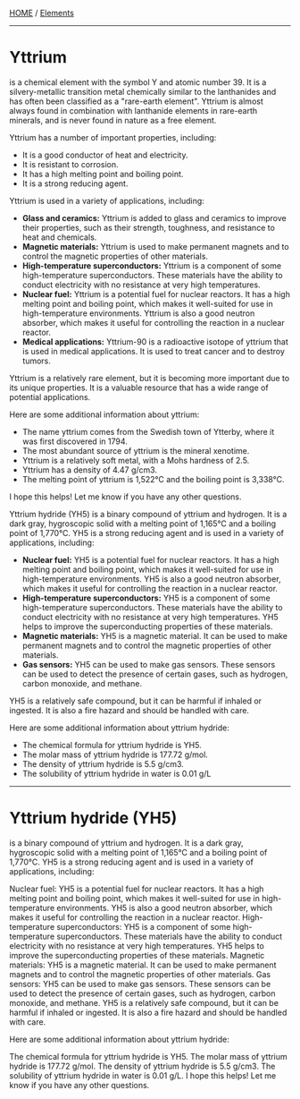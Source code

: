 [HOME](/README.md) / [Elements](/assets/docs/earth/elements/formation/readme.md)    

---------------------

# Yttrium   

is a chemical element with the symbol Y and atomic number 39. It is a silvery-metallic transition metal chemically similar to the lanthanides and has often been classified as a "rare-earth element". Yttrium is almost always found in combination with lanthanide elements in rare-earth minerals, and is never found in nature as a free element.

Yttrium has a number of important properties, including:

* It is a good conductor of heat and electricity.
* It is resistant to corrosion.
* It has a high melting point and boiling point.
* It is a strong reducing agent.

Yttrium is used in a variety of applications, including:

* **Glass and ceramics:** Yttrium is added to glass and ceramics to improve their properties, such as their strength, toughness, and resistance to heat and chemicals.
* **Magnetic materials:** Yttrium is used to make permanent magnets and to control the magnetic properties of other materials.
* **High-temperature superconductors:** Yttrium is a component of some high-temperature superconductors. These materials have the ability to conduct electricity with no resistance at very high temperatures.
* **Nuclear fuel:** Yttrium is a potential fuel for nuclear reactors. It has a high melting point and boiling point, which makes it well-suited for use in high-temperature environments. Yttrium is also a good neutron absorber, which makes it useful for controlling the reaction in a nuclear reactor.
* **Medical applications:** Yttrium-90 is a radioactive isotope of yttrium that is used in medical applications. It is used to treat cancer and to destroy tumors.

Yttrium is a relatively rare element, but it is becoming more important due to its unique properties. It is a valuable resource that has a wide range of potential applications.

Here are some additional information about yttrium:

* The name yttrium comes from the Swedish town of Ytterby, where it was first discovered in 1794.
* The most abundant source of yttrium is the mineral xenotime.
* Yttrium is a relatively soft metal, with a Mohs hardness of 2.5.
* Yttrium has a density of 4.47 g/cm3.
* The melting point of yttrium is 1,522°C and the boiling point is 3,338°C.

I hope this helps! Let me know if you have any other questions. 

Yttrium hydride (YH5) is a binary compound of yttrium and hydrogen. It is a dark gray, hygroscopic solid with a melting point of 1,165°C and a boiling point of 1,770°C. YH5 is a strong reducing agent and is used in a variety of applications, including:

* **Nuclear fuel:** YH5 is a potential fuel for nuclear reactors. It has a high melting point and boiling point, which makes it well-suited for use in high-temperature environments. YH5 is also a good neutron absorber, which makes it useful for controlling the reaction in a nuclear reactor.
* **High-temperature superconductors:** YH5 is a component of some high-temperature superconductors. These materials have the ability to conduct electricity with no resistance at very high temperatures. YH5 helps to improve the superconducting properties of these materials.
* **Magnetic materials:** YH5 is a magnetic material. It can be used to make permanent magnets and to control the magnetic properties of other materials.
* **Gas sensors:** YH5 can be used to make gas sensors. These sensors can be used to detect the presence of certain gases, such as hydrogen, carbon monoxide, and methane.

YH5 is a relatively safe compound, but it can be harmful if inhaled or ingested. It is also a fire hazard and should be handled with care.

Here are some additional information about yttrium hydride:

* The chemical formula for yttrium hydride is YH5.
* The molar mass of yttrium hydride is 177.72 g/mol.
* The density of yttrium hydride is 5.5 g/cm3.
* The solubility of yttrium hydride in water is 0.01 g/L

------------------------

# Yttrium hydride (YH5)   

is a binary compound of yttrium and hydrogen. It is a dark gray, hygroscopic solid with a melting point of 1,165°C and a boiling point of 1,770°C. YH5 is a strong reducing agent and is used in a variety of applications, including:

Nuclear fuel: YH5 is a potential fuel for nuclear reactors. It has a high melting point and boiling point, which makes it well-suited for use in high-temperature environments. YH5 is also a good neutron absorber, which makes it useful for controlling the reaction in a nuclear reactor.
High-temperature superconductors: YH5 is a component of some high-temperature superconductors. These materials have the ability to conduct electricity with no resistance at very high temperatures. YH5 helps to improve the superconducting properties of these materials.
Magnetic materials: YH5 is a magnetic material. It can be used to make permanent magnets and to control the magnetic properties of other materials.
Gas sensors: YH5 can be used to make gas sensors. These sensors can be used to detect the presence of certain gases, such as hydrogen, carbon monoxide, and methane.
YH5 is a relatively safe compound, but it can be harmful if inhaled or ingested. It is also a fire hazard and should be handled with care.

Here are some additional information about yttrium hydride:

The chemical formula for yttrium hydride is YH5.
The molar mass of yttrium hydride is 177.72 g/mol.
The density of yttrium hydride is 5.5 g/cm3.
The solubility of yttrium hydride in water is 0.01 g/L.
I hope this helps! Let me know if you have any other questions.
